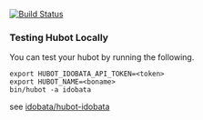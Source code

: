 [![Build Status](https://travis-ci.org/meguro-cd/idobata-bot.svg?branch=master)](https://travis-ci.org/meguro-cd/idobata-bot)

### Testing Hubot Locally

You can test your hubot by running the following.

```
export HUBOT_IDOBATA_API_TOKEN=<token>
export HUBOT_NAME=<boname>
bin/hubot -a idobata
```

see [idobata/hubot-idobata](https://github.com/idobata/hubot-idobata)
